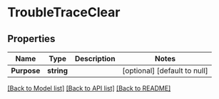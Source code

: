 # TroubleTraceClear

## Properties
Name | Type | Description | Notes
------------ | ------------- | ------------- | -------------
**Purpose** | **string** |  | [optional] [default to null]

[[Back to Model list]](../README.md#documentation-for-models) [[Back to API list]](../README.md#documentation-for-api-endpoints) [[Back to README]](../README.md)

